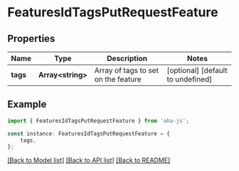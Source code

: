# FeaturesIdTagsPutRequestFeature


## Properties

Name | Type | Description | Notes
------------ | ------------- | ------------- | -------------
**tags** | **Array&lt;string&gt;** | Array of tags to set on the feature | [optional] [default to undefined]

## Example

```typescript
import { FeaturesIdTagsPutRequestFeature } from 'aha-js';

const instance: FeaturesIdTagsPutRequestFeature = {
    tags,
};
```

[[Back to Model list]](../README.md#documentation-for-models) [[Back to API list]](../README.md#documentation-for-api-endpoints) [[Back to README]](../README.md)
